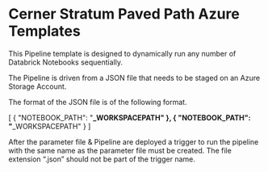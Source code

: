 # Cerner Stratum Paved Path Azure Templates

This Pipeline template is designed to dynamically run any number of Databrick Notebooks sequentially.

The Pipeline is driven from a JSON file that needs to be staged on an Azure Storage Account. 

The format of the JSON file is of the following format. 

[
    {
        "NOTEBOOK_PATH": "**_WORKSPACEPATH"
    },
    {
        "NOTEBOOK_PATH": "**_WORKSPACEPATH"
    }
]

After the parameter file & Pipeline are deployed a trigger to run the pipeline with the same name as the parameter file must be created. The file extension “.json” should not be part of the trigger name. 